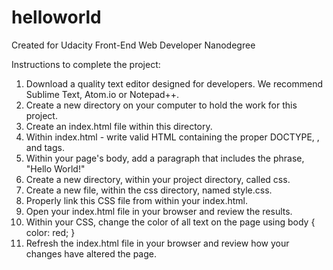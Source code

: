 # helloworld
Created for Udacity Front-End Web Developer Nanodegree

Instructions to complete the project:

1. Download a quality text editor designed for developers. We recommend Sublime Text, Atom.io or Notepad++.
2. Create a new directory on your computer to hold the work for this project.
3. Create an index.html file within this directory.
4. Within index.html - write valid HTML containing the proper DOCTYPE, <html>, <head> and <body> tags.
5. Within your page's body, add a paragraph that includes the phrase, "Hello World!"
6. Create a new directory, within your project directory, called css.
7. Create a new file, within the css directory, named style.css.
8. Properly link this CSS file from within your index.html.
9. Open your index.html file in your browser and review the results.
10. Within your CSS, change the color of all text on the page using body { color: red; }
11. Refresh the index.html file in your browser and review how your changes have altered the page.
